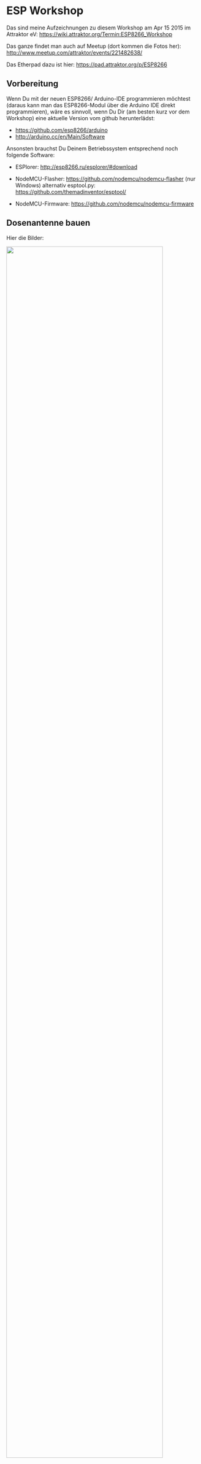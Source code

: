 # ESP Workshop

Das sind meine Aufzeichnungen zu diesem Workshop am Apr 15 2015 im Attraktor eV: https://wiki.attraktor.org/Termin:ESP8266_Workshop 

Das ganze findet man auch auf Meetup (dort kommen die Fotos her): http://www.meetup.com/attraktor/events/221482638/ 



Das Etherpad dazu ist hier: https://pad.attraktor.org/p/ESP8266


## Vorbereitung

Wenn Du mit der neuen ESP8266/ Arduino-IDE programmieren möchtest (daraus kann man das ESP8266-Modul über die Arduino IDE direkt programmieren), wäre es sinnvoll, wenn Du Dir (am besten kurz vor dem Workshop) eine aktuelle Version vom github herunterlädst: 

* https://github.com/esp8266/arduino 
* http://arduino.cc/en/Main/Software

Ansonsten brauchst Du Deinem Betriebssystem entsprechend noch folgende Software:

* ESPlorer: http://esp8266.ru/esplorer/#download

* NodeMCU-Flasher: https://github.com/nodemcu/nodemcu-flasher (nur Windows) alternativ esptool.py: https://github.com/themadinventor/esptool/

* NodeMCU-Firmware: https://github.com/nodemcu/nodemcu-firmware


## Dosenantenne bauen

Hier die Bilder:

<img src="highres_436418107.jpeg" width="90%">

<img src="highres_436419321.jpeg" width="100%">

<img src="highres_436419314.jpeg" width="100%">


## ESP-Bausatz
<img src="highres_436418083.jpeg" width="90%">


### Pinout

![Pinout](http://s17.postimg.org/jmku0rklb/pin_map.png)

### ESP-07

Im ESP-Bausatz war ein ESP-07 auf einem Steckbrett.

<img src="https://wiki.attraktor.org/images/b/ba/Board_ESP8266.jpg" width="90%">

### OS X Yosemite Treiber

Installiere Treiber von hier:  http://www.wch.cn/downloads.php?name=pro&proid=5

Install  CH340 driver
Run the command in Terminal: 

	sudo nvram boot-args="kext-dev-mode=1"

Reboot

Dann sollte es ein neues Gerät geben:

	$ ls /dev/cu.*
	/dev/cu.wchusbserial1420

Anmerkung: Dann läuft auch ein PL2303 USB UART Adapter TTL-Pegel 3.3V / 5V mit dem Raspberry Pi.

## ESPlorer
Das Modul schließt man über Micro-USB an.

<img src="600_436421150.jpeg" width="90%" >

Nun kann man sich mit dem ESPlorer verbinden.
* /dev/cu.wchusbserial1420
* 9600 Baud! (oder 115200 Baud)

Dann kommt die Ausgabe:

	PORT OPEN 115200
	
	Communication with MCU...
	Got answer! AutoDetect firmware...
	
	Can't autodetect firmware, because proper answer not received.
	
<img src="highres_436420336.jpeg" width="90%">


## Firmware flashen

Auf \\\\Tesor (im Attraktor) liegt eine Datei <code>worshop_AT.bin</code> (auch hier in diesem Verzeichnis).

Außerdem braucht man die ESPTools: https://github.com/themadinventor/esptool.git

	$ sudo python setup.py install
	$ python esptool.py
	
Das Modul in den Flash-Zustand versetzen:

* Reset gedrückt halten
* Programmierbutton gedrückt halten
* Reset loslassen
* Programmierbutton loslassen
	
Dann kann man flashen:

	$ python esptool.py --port /dev/cu.wchusbserial1420 --baud 9600 write_flash 0x000000 ../esp-workshop/workshop_AT.bin
	
	Connecting...
	Erasing flash...
	.....
	Writing at 0x00066400... (100 %)
	
	Leaving...

Anmerkung: Theoretisch kann man die Baud-Rate auch weglassen.

Jetzt kommt man im ESPlorer wieder auf das Modul. Mit der neuen Firmware musste ich die Baud-Rate ändern auf 115200:

	AT-based firmware detected.
	AT+GMR	
	00200.9.4
	compiled by Markus for ESP8266 workshop @ Apr 15 2015 09:17:02
	
	OK
	
Fine.

### Access-Point aufmachen

Über ESPlorer kann man AT-Kommandos absetzen. Z.B. kann man einen Access-Point "AI-THINKER-OX" ohne Verschlüsselung aufmachen.


	AT+CWSAP="AI-THINKER-OX","",5,0
